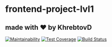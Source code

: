 # frontend-project-lvl1
## made with ❤️ by KhrebtovD
[![Maintainability](https://api.codeclimate.com/v1/badges/a99a88d28ad37a79dbf6/maintainability)](https://codeclimate.com/github/codeclimate/codeclimate/maintainability)
[![Test Coverage](https://api.codeclimate.com/v1/badges/a99a88d28ad37a79dbf6/test_coverage)](https://codeclimate.com/github/codeclimate/codeclimate/test_coverage)
[![Build Status](https://travis-ci.org/hexlet-boilerplates/nodejs-package.svg?branch=master)](https://travis-ci.org/KhrebtovD/frontend-project-lvl1)
